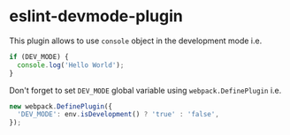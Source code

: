# eslint-devmode-plugin

This plugin allows to use `console` object in the development mode i.e.

```javascript
if (DEV_MODE) {
  console.log('Hello World');
}
```

Don't forget to set `DEV_MODE` global variable using `webpack.DefinePlugin` i.e.

```javascript
new webpack.DefinePlugin({
  'DEV_MODE': env.isDevelopment() ? 'true' : 'false',
});
```
